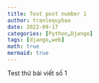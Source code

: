 ```yaml
---
title: Test post number 1
author: tranlequybao
date: 2022-09-17
categories: [Python,Django]
tags: [django,web]
math: true
mermaid: true
---
```

Test thử bài viết số 1
